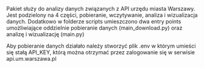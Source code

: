 Pakiet służy do analizy danych związanych z API urzędu miasta Warszawy. 
Jest podzielony na 4 części, pobieranie, wczytywanie, analiza i wizualizacja danych.
Dodatkowo w folderze scripts umieszczono dwa entry points umożliwiające oddzielnie pobieranie danych (main_download.py) oraz analizę i wizualizację (main.py)

Aby pobieranie danych działało należy stworzyć plik .env w którym umieści się stałą API_KEY, którą można otrzymać przez zalogowanie się w serwisie api.um.warszawa.pl
